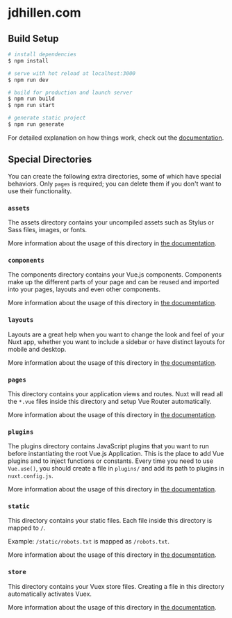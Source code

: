 # jdhillen.com

## Build Setup

```bash
# install dependencies
$ npm install

# serve with hot reload at localhost:3000
$ npm run dev

# build for production and launch server
$ npm run build
$ npm run start

# generate static project
$ npm run generate
```

For detailed explanation on how things work, check out the [documentation](https://nuxtjs.org).

## Special Directories

You can create the following extra directories, some of which have special behaviors. Only `pages`
is required; you can delete them if you don't want to use their functionality.

### `assets`

The assets directory contains your uncompiled assets such as Stylus or Sass files, images, or fonts.

More information about the usage of this directory in
[the documentation](https://nuxtjs.org/docs/2.x/directory-structure/assets).

### `components`

The components directory contains your Vue.js components. Components make up the different parts of
your page and can be reused and imported into your pages, layouts and even other components.

More information about the usage of this directory in
[the documentation](https://nuxtjs.org/docs/2.x/directory-structure/components).

### `layouts`

Layouts are a great help when you want to change the look and feel of your Nuxt app, whether you
want to include a sidebar or have distinct layouts for mobile and desktop.

More information about the usage of this directory in
[the documentation](https://nuxtjs.org/docs/2.x/directory-structure/layouts).

### `pages`

This directory contains your application views and routes. Nuxt will read all the `*.vue` files
inside this directory and setup Vue Router automatically.

More information about the usage of this directory in
[the documentation](https://nuxtjs.org/docs/2.x/get-started/routing).

### `plugins`

The plugins directory contains JavaScript plugins that you want to run before instantiating the root
Vue.js Application. This is the place to add Vue plugins and to inject functions or constants. Every
time you need to use `Vue.use()`, you should create a file in `plugins/` and add its path to plugins
in `nuxt.config.js`.

More information about the usage of this directory in
[the documentation](https://nuxtjs.org/docs/2.x/directory-structure/plugins).

### `static`

This directory contains your static files. Each file inside this directory is mapped to `/`.

Example: `/static/robots.txt` is mapped as `/robots.txt`.

More information about the usage of this directory in
[the documentation](https://nuxtjs.org/docs/2.x/directory-structure/static).

### `store`

This directory contains your Vuex store files. Creating a file in this directory automatically
activates Vuex.

More information about the usage of this directory in
[the documentation](https://nuxtjs.org/docs/2.x/directory-structure/store).
